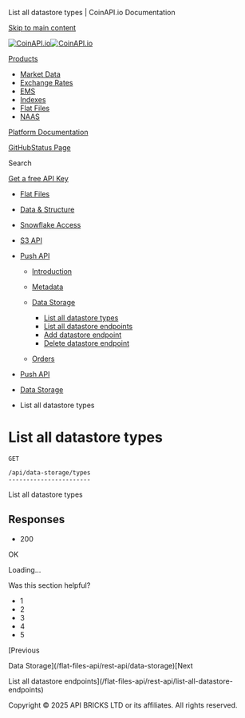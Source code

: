 List all datastore types | CoinAPI.io Documentation




[Skip to main content](#__docusaurus_skipToContent_fallback)

[![CoinAPI.io](/img/logo.svg)![CoinAPI.io](/img/logo.svg)](https://www.coinapi.io)

[Products](/flat-files-api/rest-api/list-all-datastore-types)

* [Market Data](/market-data/)
* [Exchange Rates](/exchange-rates-api/)
* [EMS](/ems-api/)
* [Indexes](/indexes-api/)
* [Flat Files](/flat-files-api/)
* [NAAS](/naas-api/)

[Platform Documentation](/general/authentication)

[GitHub](https://github.com/api-bricks/api-bricks-sdk)[Status Page](https://status.coinapi.io)

Search

[Get a free API Key](https://console.coinapi.io/?link=/apikeys/create)

* [Flat Files](/flat-files-api/)
* [Data & Structure](/flat-files-api/data-types/)
* [Snowflake Access](/flat-files-api/snowflake/)
* [S3 API](/flat-files-api/s3-api/)
* [Push API](/flat-files-api/rest-api/push-api)

  + [Introduction](/flat-files-api/rest-api/push-api)
  + [Metadata](/flat-files-api/rest-api/metadata)
  + [Data Storage](/flat-files-api/rest-api/data-storage)

    - [List all datastore types](/flat-files-api/rest-api/list-all-datastore-types)
    - [List all datastore endpoints](/flat-files-api/rest-api/list-all-datastore-endpoints)
    - [Add datastore endpoint](/flat-files-api/rest-api/add-datastore-endpoint)
    - [Delete datastore endpoint](/flat-files-api/rest-api/delete-datastore-endpoint)
  + [Orders](/flat-files-api/rest-api/orders)

* [Push API](/flat-files-api/rest-api/push-api)
* [Data Storage](/flat-files-api/rest-api/data-storage)
* List all datastore types

List all datastore types
========================

```
GET

/api/data-storage/types
-----------------------
```

List all datastore types

Responses[​](/flat-files-api/rest-api/list-all-datastore-types#responses "Direct link to Responses")
----------------------------------------------------------------------------------------------------

* 200

OK

Loading...

Was this section helpful?

* 1
* 2
* 3
* 4
* 5

[Previous

Data Storage](/flat-files-api/rest-api/data-storage)[Next

List all datastore endpoints](/flat-files-api/rest-api/list-all-datastore-endpoints)

Copyright © 2025 API BRICKS LTD or its affiliates. All rights reserved.